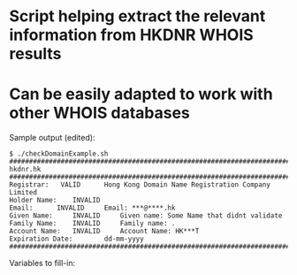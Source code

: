 # Script helping extract the relevant information from HKDNR WHOIS results
# Can be easily adapted to work with other WHOIS databases


Sample output (edited):


```shell
$ ./checkDomainExample.sh 
################################################################################
hkdnr.hk
################################################################################
Registrar:   VALID		Hong Kong Domain Name Registration Company Limited
Holder Name: 	INVALID		
Email: 		INVALID		Email: ***@****.hk
Given Name: 	INVALID		Given name: Some Name that didnt validate
Family Name: 	INVALID		Family name: .
Account Name: 	INVALID		Account Name: HK***T
Expiration Date: 		dd-mm-yyyy
################################################################################
```

Variables to fill-in:
